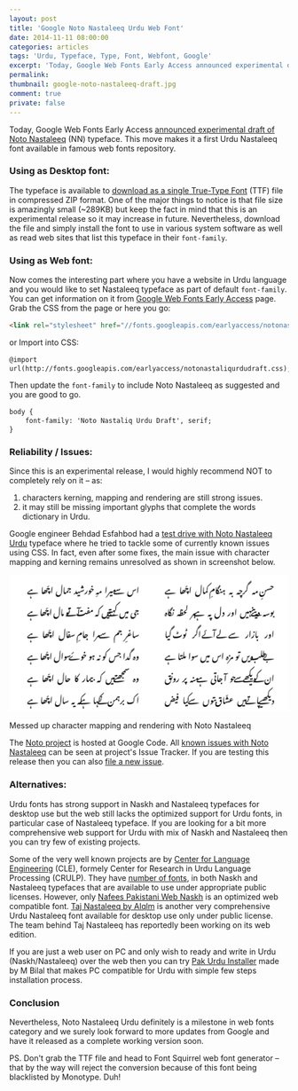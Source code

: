 ```yaml
---
layout: post
title: 'Google Noto Nastaleeq Urdu Web Font'
date: 2014-11-11 08:00:00
categories: articles
tags: 'Urdu, Typeface, Type, Font, Webfont, Google'
excerpt: 'Today, Google Web Fonts Early Access announced experimental draft of Noto Nastaleeq typeface. This move makes it a first Urdu Nastaleeq font available in famous web fonts repository.'
permalink:
thumbnail: google-noto-nastaleeq-draft.jpg
comment: true
private: false
---
```


Today, Google Web Fonts Early Access [announced experimental draft of Noto Nastaleeq](http://googledevelopers.blogspot.com.au/2014/11/i-can-get-another-if-i-break-it.html?utm_campaign=noto-urdu-1114&utm_source=jabran.me) (NN) typeface. This move makes it a first Urdu Nastaleeq font available in famous web fonts repository.


### Using as Desktop font:

The typeface is available to [download as a single True-Type Font](http://www.google.com/get/noto/) (TTF) file in compressed ZIP format. One of the major things to notice is that file size is amazingly small (~289KB) but keep the fact in mind that this is an experimental release so it may increase in future. Nevertheless, download the file and simply install the font to use in various system software as well as read web sites that list this typeface in their `font-family`.


### Using as Web font:

Now comes the interesting part where you have a website in Urdu language and you would like to set Nastaleeq typeface as part of default `font-family`. You can get information on it from [Google Web Fonts Early Access](http://www.google.com/fonts/earlyaccess?utm_campaign=noto-urdu-1114&utm_source=jabran.me) page. Grab the CSS from the page or here you go:

``` html
<link rel="stylesheet" href="//fonts.googleapis.com/earlyaccess/notonastaliqurdudraft.css">
```

or Import into CSS:

```
@import url(http://fonts.googleapis.com/earlyaccess/notonastaliqurdudraft.css);

```

Then update the `font-family` to include Noto Nastaleeq as suggested and you are good to go.

```
body {
	font-family: 'Noto Nastaliq Urdu Draft', serif;
}
```

### Reliability / Issues:

Since this is an experimental release, I would highly recommend NOT to completely rely on it &ndash; as:

1. characters kerning, mapping and rendering are still strong issues.
2. it may still be missing important glyphs that complete the words dictionary in Urdu.

Google engineer Behdad Esfahbod had a [test drive with Noto Nastaleeq Urdu](http://behdad.org/urdu/) typeface where he tried to tackle some of currently known issues using CSS. In fact, even after some fixes, the main issue with character mapping and kerning remains unresolved as shown in screenshot below.

<img src="../img/noto-nastaleeq-character-mapping-gone-bonkers.png" alt="Example from Noto Nastaleeq Urdu Draft" class="img-responsive">
<p class="help-block">Messed up character mapping and rendering with Noto Nastaleeq</p>

The [Noto project](https://code.google.com/p/noto/) is hosted at Google Code. All [known issues with Noto Nastaleeq](https://code.google.com/p/noto/issues/list?can=1&q=Noto+Nastaliq&colspec=ID+Type+Status+Priority+Milestone+Owner+Summary&cells=tiles) can be seen at project's Issue Tracker. If you are testing this release then you can also [file a new issue](https://code.google.com/p/noto/issues/entry).

### Alternatives:

Urdu fonts has strong support in Naskh and Nastaleeq typefaces for desktop use but the web still lacks the optimized support for Urdu fonts, in particular case of Nastaleeq typeface. If you are looking for a bit more comprehensive web support for Urdu with mix of Naskh and Nastaleeq then you can try few of existing projects.

Some of the very well known projects are by [Center for Language Engineering](http://www.cle.org.pk) (CLE), formely Center for Research in Urdu Language Processing (CRULP). They have [number of fonts](http://www.cle.org.pk/software/localization.htm), in both Naskh and Nastaleeq typefaces that are available to use under appropriate public licenses. However, only [Nafees Pakistani Web Naskh](http://www.cle.org.pk/software/localization/Fonts/nafeesPakistaniWebNaskh.html) is an optimized web compatible font. [Taj Nastaleeq by Alqlm](http://taj.alqlm.org/) is another very comprehensive Urdu Nastaleeq font available for desktop use only under public license. The team behind Taj Nastaleeq has reportedly been working on its web edition.

If you are just a web user on PC and only wish to ready and write in Urdu (Naskh/Nastaleeq) over the web then you can try [Pak Urdu Installer](http://www.mbilalm.com/blog/pak-urdu-installer-en/) made by M Bilal that makes PC compatible for Urdu with simple few steps installation process.


### Conclusion

Nevertheless, Noto Nastaleeq Urdu definitely is a milestone in web fonts category and we surely look forward to more updates from Google and have it released as a complete working version soon.

PS. Don't grab the TTF file and head to Font Squirrel web font generator – that by the way will reject the conversion because of this font being blacklisted by Monotype. Duh!